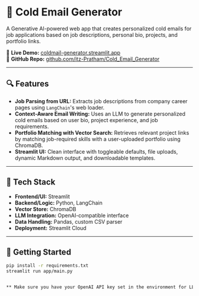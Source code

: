 # 📧 Cold Email Generator

A Generative AI-powered web app that creates personalized cold emails for job applications based on job descriptions, personal bio, projects, and portfolio links.

🔗 **Live Demo:** [coldmail-generator.streamlit.app](https://coldmail-generator.streamlit.app/)  
📂 **GitHub Repo:** [github.com/itz-Pratham/Cold_Email_Generator](https://github.com/itz-Pratham/Cold_Email_Generator)

---

## 🔍 Features

- **Job Parsing from URL:** Extracts job descriptions from company career pages using `LangChain`'s web loader.
- **Context-Aware Email Writing:** Uses an LLM to generate personalized cold emails based on user bio, project experience, and job requirements.
- **Portfolio Matching with Vector Search:** Retrieves relevant project links by matching job-required skills with a user-uploaded portfolio using ChromaDB.
- **Streamlit UI:** Clean interface with toggleable defaults, file uploads, dynamic Markdown output, and downloadable templates.

---

## 🧠 Tech Stack

- **Frontend/UI:** Streamlit
- **Backend/Logic:** Python, LangChain
- **Vector Store:** ChromaDB
- **LLM Integration:** OpenAI-compatible interface
- **Data Handling:** Pandas, custom CSV parser
- **Deployment:** Streamlit Cloud

---

## 🚀 Getting Started

```bash
pip install -r requirements.txt
streamlit run app/main.py


** Make sure you have your OpenAI API key set in the environment for LLM calls.
